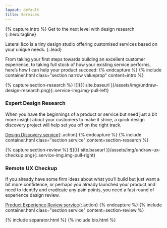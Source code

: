 ```yaml
---
layout: default
title: Services
---
```


{% capture intro %}
Get to the next level with <span class="highlight">design research</span>
{:.hero.tagline}

Lateral &co is a tiny design studio offering customised services based on your unique needs. 
{:.lead}

From taking your first steps towards building an excellent customer experience, to taking full stock of how your existing service performs, here’s how I can help your product succeed:
{% endcapture %}
{% include container.html class="section narrow valueprop" content=intro %}

{% capture section-research %}
![]({{ site.baseurl }}/assets/img/undraw-design-research.png){:.service-img.img-pull-left}

### Expert Design Research
When you have the beginnings of a product or service but need just a bit more insight about your customers to make it shine, a quick design discovery project will help set you off on the right track.

[Design Discovery service](services/expert-design-research.html){:.action}
{% endcapture %}
{% include container.html class="section service" content=section-research %}

{% capture section-review %}
![]({{ site.baseurl }}/assets/img/undraw-ux-checkup.png){:.service-img.img-pull-right}

### Remote UX Checkup
If you already have some firm ideas about what you’ll build but just want a bit more confidence, or perhaps you already launched your product and need to identify and eradicate any pain points, you need a fast round of experience design review.

[Product Experience Review service](services/remote-ux-checkup.html){:.action}
{% endcapture %}
{% include container.html class="section service" content=section-review %}


{% include separator.html %}
{% include bio.html %}